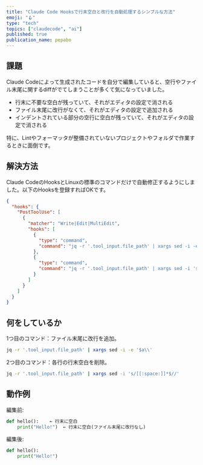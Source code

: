 ```yaml
---
title: "Claude Code Hooksで行末空白と改行を自動処理するシンプルな方法"
emoji: "🪝"
type: "tech"
topics: ["claudecode", "ai"]
published: true
publication_name: pepabo
---
```


## 課題

Claude Codeによって生成されたコードを自分で編集していると、空行やファイル末尾に関するdiffがでてしまうことが多くて気になっていました。

- 行末に不要な空白が残っていて、それがエディタの設定で消される
- ファイル末尾に改行がなくて、それがエディタの設定で追加される
- インデントされている部分の空行に空白が残っていて、それがエディタの設定で消される

特に、Lintやフォーマッタが整備されていないプロジェクトやフォルダで作業するときに面倒です。

## 解決方法

Claude CodeのHooksとLinuxの標準のコマンドだけで自動修正するようにしました。以下のHooksを登録すればOKです。

```json
{
  "hooks": {
    "PostToolUse": [
      {
        "matcher": "Write|Edit|MultiEdit",
        "hooks": [
          {
            "type": "command",
            "command": "jq -r '.tool_input.file_path' | xargs sed -i -e '$a\\'"
          },
          {
            "type": "command",
            "command": "jq -r '.tool_input.file_path' | xargs sed -i 's/[[:space:]]*$//'"
          }
        ]
      }
    ]
  }
}
```

## 何をしているか

1つ目のコマンド：ファイル末尾に改行を追加。

```bash
jq -r '.tool_input.file_path' | xargs sed -i -e '$a\\'
```

2つ目のコマンド：各行の行末空白を削除。

```bash
jq -r '.tool_input.file_path' | xargs sed -i 's/[[:space:]]*$//'
```

## 動作例

編集前:
```python
def hello():    ← 行末に空白
    print("Hello!")  ← 行末に空白(ファイル末尾に改行なし)
```

編集後:
```python
def hello():
    print("Hello!")
```
